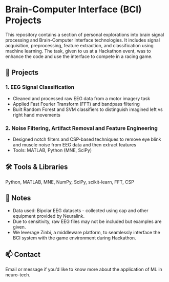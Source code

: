 # Brain-Computer Interface (BCI) Projects

This repository contains a section of personal explorations into brain signal processing and Brain-Computer Interface technologies. It includes signal acquisition, preprocessing, feature extraction, and classification using machine learning. The task, given to us at a Hackathon event, was to enhance the code and use the interface to compete in a racing game.

## 🧪 Projects

### 1. EEG Signal Classification
- Cleaned and processed raw EEG data from a motor imagery task
- Applied Fast Fourier Transform (FFT) and bandpass filtering
- Built Random Forest and SVM classifiers to distinguish imagined left vs right hand movements

### 2. Noise Filtering, Artifact Removal and Feature Engineering
- Designed notch filters and CSP-based techniques to remove eye blink and muscle noise from EEG data and then extract features
- Tools: MATLAB, Python (MNE, SciPy)

## 🛠️ Tools & Libraries
Python, MATLAB, MNE, NumPy, SciPy, scikit-learn, FFT, CSP

## 📄 Notes
- Data used: Bipolar EEG datasets - collected using cap and other equipment provided by Neuralink.
- Due to sensitivity, raw EEG files may not be included  but examples are given.
- We leverage Zinbi, a middleware platform, to seamlessly interface the BCI system with the game environment during Hackathon.

## 📫 Contact
Email or message if you’d like to know more about the application of ML in neuro-tech.
